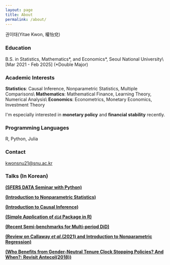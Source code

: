 ```yaml
---
layout: page
title: About
permalink: /about/
---
```


권이태(Yitae Kwon, 權怡兌)

### Education

B.S. in Statistics, Mathematics\*, and Economics\*, Seoul National University\\ 
[Mar 2021 - Feb 2025] (\*Double Major)

### Academic Interests
**Statistics**: Causal Inference, Nonparametric Statistics, Multiple Comparisons\\
**Mathematics**: Mathematical Finance, Learning Theory, Numerical Analysis\\
**Economics**: Econometrics, Monetary Economics, Investment Theory

I'm especially interested in **monetary policy** and **financial stability** recently.

### Programming Languages
R, Python, Julia

### Contact

[kwonsnu21@snu.ac.kr](mailto:kwonsnu21@snu.ac.kr)

### Talks (In Korean)

[**(SFERS DATA Seminar with Python)**](https://github.com/Yitae-Kwon/Sfers2024SpringData/tree/main/text)

[**(Introduction to Nonparametric Statistics)**](https://drive.google.com/file/d/15RSSGAnmfUEYGYAHRumQ9qyVitB9LR_U/view?usp=drive_link)

[**(Introduction to Causal Inference)**](https://drive.google.com/file/d/1x7x2enKDyVxkFjBIpVorlJcaFiOM4FZE/view?usp=drive_link)

[**(Simple Application of `did` Package in R)**](https://drive.google.com/file/d/1m7Q89A8N4J9L8qhejFi9Q6shbWGbtYxh/view?usp=drive_link)

[**(Recent Semi-benchmarks for Multi-period DiD)**](https://drive.google.com/file/d/1SLxH5RnfDt_uIXnUWudsS8VAizc5J_3x/view?usp=drive_link)

[**(Review on Callaway *et al.*(2021) and Introduction to Nonparametric Regression)**](https://drive.google.com/file/d/1tTFWfl9z8Fh87kDhzGUhGR4wYbRUdQYo/view?usp=drive_link)

[**(Who Benefits from Gender-Neutral Tenure Clock
Stopping Policies? And When?: Revisit Antecol(2018))**](https://drive.google.com/file/d/1PgV107H6KobHLB_HaubZ7Wl4BL5q8a5I/view?usp=drive_link)
